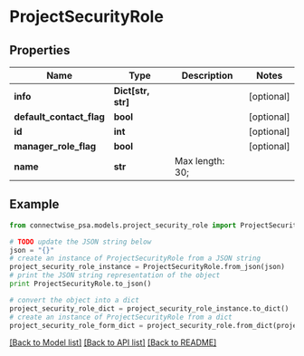 # ProjectSecurityRole


## Properties
Name | Type | Description | Notes
------------ | ------------- | ------------- | -------------
**info** | **Dict[str, str]** |  | [optional] 
**default_contact_flag** | **bool** |  | [optional] 
**id** | **int** |  | [optional] 
**manager_role_flag** | **bool** |  | [optional] 
**name** | **str** |  Max length: 30; | 

## Example

```python
from connectwise_psa.models.project_security_role import ProjectSecurityRole

# TODO update the JSON string below
json = "{}"
# create an instance of ProjectSecurityRole from a JSON string
project_security_role_instance = ProjectSecurityRole.from_json(json)
# print the JSON string representation of the object
print ProjectSecurityRole.to_json()

# convert the object into a dict
project_security_role_dict = project_security_role_instance.to_dict()
# create an instance of ProjectSecurityRole from a dict
project_security_role_form_dict = project_security_role.from_dict(project_security_role_dict)
```
[[Back to Model list]](../README.md#documentation-for-models) [[Back to API list]](../README.md#documentation-for-api-endpoints) [[Back to README]](../README.md)


